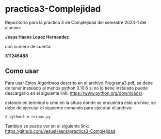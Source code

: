 # practica3-Complejidad
Repositorio para la practica 3 de Complejidad del semestre 2024-1 del alumno: 

**Jesus Haans Lopez Hernandez** 

con numero de cuenta: 

**311245488**

## Como usar
Para usar Estos Algoritmos descrito en el archivo Programa3.pdf, se debe de tener instalado al menos python 3.10.6 si no lo tiene instalado puede descargarlo en el siguiente link: https://www.python.org/downloads/

estando en terminal o cmd en la altura donde se encuentra este archivo, se debe de ejecutar el siguiente comando para ejecutar el archivo:

``` BASH
$ python3 n-reinas.py
```

Tambien se puede ver en el siguiente link: https://github.com/JesusHaans/practica3-Complejidad